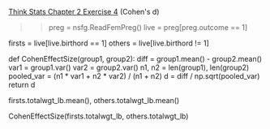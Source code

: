 [Think Stats Chapter 2 Exercise 4](http://greenteapress.com/thinkstats2/html/thinkstats2003.html#toc24) (Cohen's d)

>> preg = nsfg.ReadFemPreg()
   live = preg[preg.outcome == 1]
   
   firsts = live[live.birthord == 1]
   others = live[live.birthord != 1]

   def CohenEffectSize(group1, group2):
    diff = group1.mean() - group2.mean()
    var1 = group1.var()
    var2 = group2.var()
    n1, n2 = len(group1), len(group2)
    pooled_var = (n1 * var1 + n2 * var2) / (n1 + n2)
    d = diff / np.sqrt(pooled_var)
    return d
    
   firsts.totalwgt_lb.mean(), others.totalwgt_lb.mean()
    
   CohenEffectSize(firsts.totalwgt_lb, others.totalwgt_lb)
